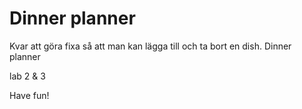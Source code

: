 Dinner planner
======
Kvar att göra fixa så att man kan lägga till och ta bort en dish.
Dinner planner

lab 2 & 3 

Have fun!
